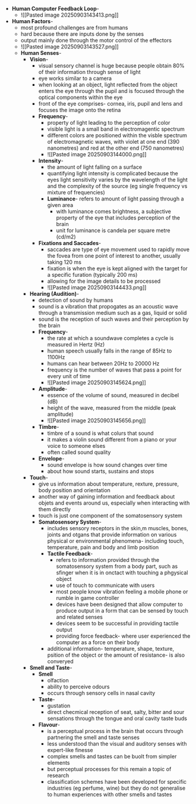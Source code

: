 - **Human Computer Feedback Loop**-
	- ![[Pasted image 20250903143413.png]]
- **Human Factors**-
	- most profound challenges are from humans
	- hard because there are inputs done by the senses
	- output mainly done through the motor control of the effectors
	- ![[Pasted image 20250903143527.png]]
	- **Human Senses**-
		- **Vision**-
			- visual sensory channel is huge because people obtain 80% of their information through sense of light
			- eye works similar to a camera
			- when looking at an object, light reflected from the object enters the eye through the pupil and is focused through the optical components within the eye
			- front of the eye comprises- cornea, iris, pupil and lens and focuses the image onto the retina
			- **Frequency**-
				- property of light leading to the perception of color
				- visible light is a small band in electromagentic spectrum
				- different colors are positioned within the visble spectrum of electromagnetic waves, with violet at one end (390 nanometres) and red at the other end (750 nanometres)
				- ![[Pasted image 20250903144000.png]]
			- **Intensity**-
				- the amount of light falling on a surface
				- quantifying light intensity is complicated because the eyes light sensitivity varies by the wavelength of the light and the complexity of the source (eg single frequency vs mixture of frequencies)
				- **Luminance**- refers to amount of light passing through a given area
					- with luminance comes brightness, a subjective property of the eye that includes perception of the brain
					- unit for luminance is candela per square metre (cd/m2)
			- **Fixations and Saccades**-
				- saccades are type of eye movement used to rapidly move the fovea from one point of interest to another, usually taking 120 ms
				- fixation is when the eye is kept aligned with the target for a specific furation (typically 200 ms)
				- allowing for the image details to be processed
				- ![[Pasted image 20250903144433.png]]
		- **Hearing (Audition)**-
			- detection of sound by humans
			- sound is a vibration that propogates as an acoustic wave through a transmission medium such as a gas, liquid or solid
			- sound is the reception of such waves and their perception by the brain
			- **Frequency**-
				- the rate at which a soundwave completes a cycle is measured in Hertz (Hz)
				- human speech usually falls in the range of 85Hz to 1100Hz
				- humans can hear between 20Hz to 20000 Hz
				- frequency is the number of waves that pass a point for every unit of time
				- ![[Pasted image 20250903145624.png]]
			- **Amplitude**-
				- essence of the volume of sound, measured in decibel (dB)
				- height of the wave, measured from the middle (peak amplitude)
				- ![[Pasted image 20250903145656.png]]
			- **Timbre**-
				- timbre of a sound is what colurs that sound
				- it makes a violin sound different from a piano or your voice to someone elses
				- often called sound quality
			- **Envelope**-
				- sound envelope is how sound changes over time
				- about how sound starts, sustains and stops
		- **Touch**-
			-  give us information about temperature, rexture, pressure, body position and orientation
			- another way of gaining information and feedback about objets and events around us, especially when interacting with them directly
			- touch is just one component of the somatosensory system
			- **Somatosensory System**-
				- includes sensory receptors in the skin,m muscles, bones, joints and otgans that provide information on various physical or environmental phenomena- including touch, temperature, pain and body and limb position
				- **Tactile Feedback**-
					- refers to information provided through the somatosensory system from a body part, such as sfinger when it is in onctact with touching a phgysical object
					- use of touch to communicate with users
					- most people know vibration feeling a mobile phone or rumble in game controller
					- devices have been designed that allow computer to produce output in a form that can be sensed by touch and related senses
					- devices seem to be successful in providing tactile output
					- providing force feedback- where user experienced the computer as a force on their body
				- additional information- temperature, shape, texture, psition of the object or the amount of resistance- is also converyed
		- **Smell and Taste**-
			- **Smell**
				- olfaction
				- ability to perceive odours
				- occurs through sensory cells in nasal cavity
			- **Taste**-
				- gustation
				- direct checmical reception of seat, salty, bitter and sour sensations through the tongue and oral cavity taste buds
			- **Flavour**-
				- is a perceptual process in the brain that occurs through partnering the smell and taste senses
				- less understood than the visual and auditory senses with expert-like finesse
				- complex smells and tastes can be buolt from simpler elements
				- but perceptual processes for this remain a topic of research
				- classification schemes have been developed for specific industries (eg perfume, wine) but they do not generalise to human experiences with other smells and tastes